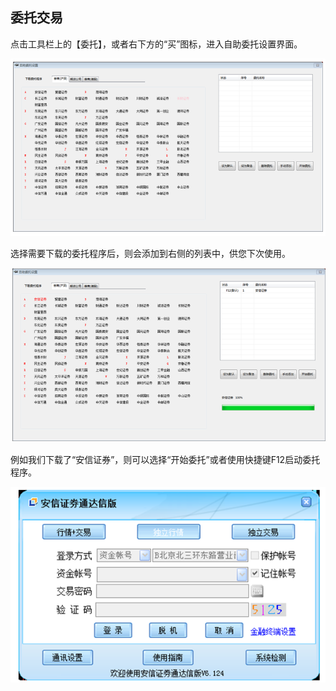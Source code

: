 ## 委托交易

点击工具栏上的【委托】，或者右下方的“买”图标，进入自助委托设置界面。

![](/assets/1711031.png)

选择需要下载的委托程序后，则会添加到右侧的列表中，供您下次使用。

![](/assets/1711032.png)

例如我们下载了“安信证券”，则可以选择“开始委托”或者使用快捷键F12启动委托程序。

![](/assets/1711033.png)